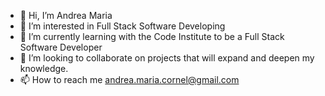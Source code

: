 - 👋 Hi, I’m Andrea Maria
- 👀 I’m interested in Full Stack Software Developing 
- 🌱 I’m currently learning with the Code Institute to be a Full Stack Software Developer
- 💞️ I’m looking to collaborate on projects that will expand and deepen my knowledge.  
- 📫 How to reach me andrea.maria.cornel@gmail.com

<!---
amcornel/amcornel is a ✨ special ✨ repository because its `README.md` (this file) appears on your GitHub profile.
You can click the Preview link to take a look at your changes.
--->
